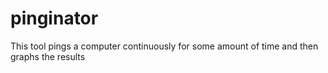 # pinginator
This tool pings a computer continuously for some amount of time and then graphs the results 

